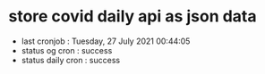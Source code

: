 # store covid daily api as json data

- last cronjob : Tuesday, 27 July 2021 00:44:05
- status og cron : success
- status daily cron : success
      
      